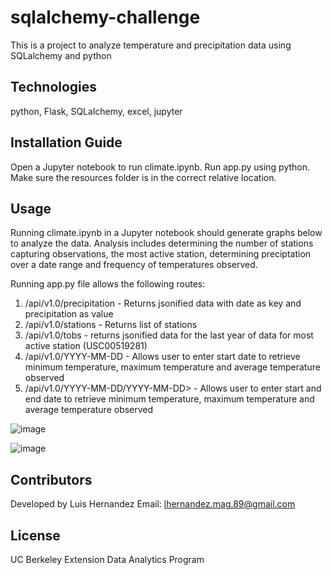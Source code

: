 # sqlalchemy-challenge
This is a project to analyze temperature and precipitation data using SQLalchemy and python

## Technologies
python, Flask, SQLalchemy, excel, jupyter

## Installation Guide
Open a Jupyter notebook to run climate.ipynb. Run app.py using python. Make sure the resources folder is in the correct relative location.

## Usage
Running climate.ipynb in a Jupyter notebook should generate graphs below to analyze the data. Analysis includes determining the number of stations capturing observations, the most active station, determining preciptation over a date range and frequency of temperatures observed.

Running app.py file allows the following routes:

1. /api/v1.0/precipitation - Returns jsonified data with date as key and precipitation as value
2. /api/v1.0/stations - Returns list of stations
3. /api/v1.0/tobs - returns jsonified data for the last year of data for most active station (USC00519281)
4. /api/v1.0/YYYY-MM-DD - Allows user to enter start date to retrieve minimum temperature, maximum temperature and average temperature observed
5. /api/v1.0/YYYY-MM-DD/YYYY-MM-DD> - Allows user to enter start and end date to retrieve minimum temperature, maximum temperature and average temperature observed

![image](https://user-images.githubusercontent.com/119267098/221122227-b3a5861f-8b7d-4f1f-8771-bf3495acace0.png)

![image](https://user-images.githubusercontent.com/119267098/221122188-0878e2a2-89e7-4696-9bdf-49153fed9417.png)


## Contributors
Developed by Luis Hernandez Email: lhernandez.mag.89@gmail.com

## License
UC Berkeley Extension Data Analytics Program
